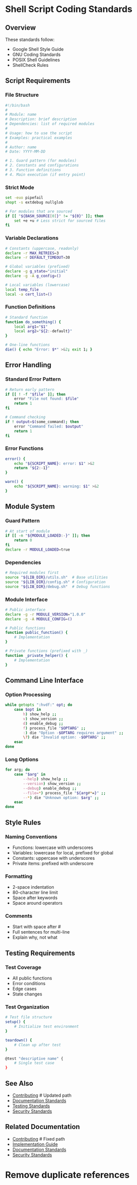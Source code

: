 # Shell Script Coding Standards

## Overview

These standards follow:

- Google Shell Style Guide
- GNU Coding Standards
- POSIX Shell Guidelines
- ShellCheck Rules

## Script Requirements

### File Structure

```bash
#!/bin/bash
#
# Module: name
# Description: brief description
# Dependencies: list of required modules
#
# Usage: how to use the script
# Examples: practical examples
#
# Author: name
# Date: YYYY-MM-DD

# 1. Guard pattern (for modules)
# 2. Constants and configurations
# 3. Function definitions
# 4. Main execution (if entry point)
```

### Strict Mode

```bash
set -euo pipefail
shopt -s extdebug nullglob

# For modules that are sourced
if [[ "${BASH_SOURCE[0]}" != "${0}" ]]; then
    set +e +u # Less strict for sourced files
fi
```

### Variable Declarations

```bash
# Constants (uppercase, readonly)
declare -r MAX_RETRIES=3
declare -r DEFAULT_TIMEOUT=30

# Global variables (prefixed)
declare -g g_state="initial"
declare -g -A g_config=()

# Local variables (lowercase)
local temp_file
local -a cert_list=()
```

### Function Definitions

```bash
# Standard function
function do_something() {
    local arg1="$1"
    local arg2="${2:-default}"
}

# One-line functions
die() { echo "Error: $*" >&2; exit 1; }
```

## Error Handling

### Standard Error Pattern

```bash
# Return early pattern
if [[ ! -f "$file" ]]; then
    error "File not found: $file"
    return 1
fi

# Command checking
if ! output=$(some_command); then
    error "Command failed: $output"
    return 1
fi
```

### Error Functions

```bash
error() {
    echo "${SCRIPT_NAME}: error: $1" >&2
    return "${2:-1}"
}

warn() {
    echo "${SCRIPT_NAME}: warning: $1" >&2
}
```

## Module System

### Guard Pattern

```bash
# At start of module
if [[ -n "${MODULE_LOADED:-}" ]]; then
    return 0
fi
declare -r MODULE_LOADED=true
```

### Dependencies

```bash
# Required modules first
source "${LIB_DIR}/utils.sh"  # Base utilities
source "${LIB_DIR}/config.sh" # Configuration
source "${LIB_DIR}/debug.sh"  # Debug functions
```

### Module Interface

```bash
# Public interface
declare -g -r MODULE_VERSION="1.0.0"
declare -g -A MODULE_CONFIG=()

# Public functions
function public_function() {
    # Implementation
}

# Private functions (prefixed with _)
function _private_helper() {
    # Implementation
}
```

## Command Line Interface

### Option Processing

```bash
while getopts ":hvdf:" opt; do
    case $opt in
        h) show_help ;;
        v) show_version ;;
        d) enable_debug ;;
        f) process_file "$OPTARG" ;;
        :) die "Option -$OPTARG requires argument" ;;
        \?) die "Invalid option: -$OPTARG" ;;
    esac
done
```

### Long Options

```bash
for arg; do
    case "$arg" in
        --help) show_help ;;
        --version) show_version ;;
        --debug) enable_debug ;;
        --file=*) process_file "${arg#*=}" ;;
        --*) die "Unknown option: $arg" ;;
    esac
done
```

## Style Rules

### Naming Conventions

- Functions: lowercase with underscores
- Variables: lowercase for local, prefixed for global
- Constants: uppercase with underscores
- Private items: prefixed with underscore

### Formatting

- 2-space indentation
- 80-character line limit
- Space after keywords
- Space around operators

### Comments

- Start with space after #
- Full sentences for multi-line
- Explain why, not what

## Testing Requirements

### Test Coverage

- All public functions
- Error conditions
- Edge cases
- State changes

### Test Organization

```bash
# Test file structure
setup() {
    # Initialize test environment
}

teardown() {
    # Clean up after test
}

@test "descriptive name" {
    # Single test case
}
```

## See Also

- [Contributing](../../CONTRIBUTING.md)  # Updated path
- [Documentation Standards](documentation.md)
- [Testing Standards](../testing/framework.md)
- [Security Standards](security.md)

## Related Documentation

- [Contributing](../../CONTRIBUTING.md)  # Fixed path
- [Implementation Guide](../dev/standardization.md)
- [Documentation Standards](documentation.md)
- [Security Standards](security.md)

# Remove duplicate references
